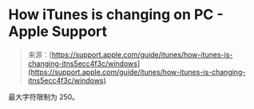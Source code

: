 <!--yml

category: 未分类

date: 2024-05-27 14:42:21

-->

# How iTunes is changing on PC - Apple Support

> 来源：[https://support.apple.com/guide/itunes/how-itunes-is-changing-itns5ecc4f3c/windows](https://support.apple.com/guide/itunes/how-itunes-is-changing-itns5ecc4f3c/windows)

最大字符限制为 250。
